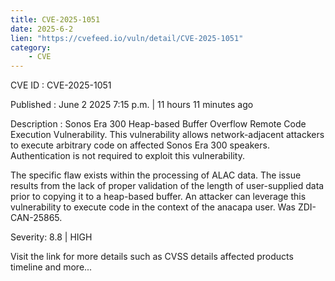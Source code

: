 ```yaml
---
title: CVE-2025-1051
date: 2025-6-2
lien: "https://cvefeed.io/vuln/detail/CVE-2025-1051"
category:
    - CVE
---
```


CVE ID : CVE-2025-1051

Published :  June 2
2025
7:15 p.m. | 11 hours
11 minutes ago

Description : Sonos Era 300 Heap-based Buffer Overflow Remote Code Execution Vulnerability. This vulnerability allows network-adjacent attackers to execute arbitrary code on affected Sonos Era 300 speakers. Authentication is not required to exploit this vulnerability.

The specific flaw exists within the processing of ALAC data. The issue results from the lack of proper validation of the length of user-supplied data prior to copying it to a heap-based buffer. An attacker can leverage this vulnerability to execute code in the context of the anacapa user. Was ZDI-CAN-25865.

Severity: 8.8 | HIGH

Visit the link for more details
such as CVSS details
affected products
timeline
and more...
